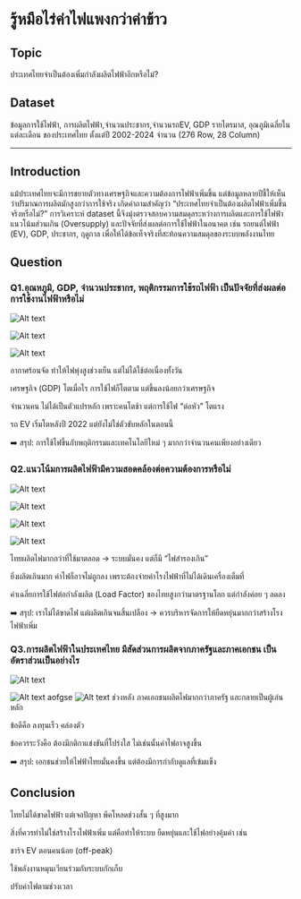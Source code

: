 # รู้หมือไร่ค่าไฟแพงกว่าค่าข้าว
## Topic
ประเทศไทยจำเป็นต้องเพิ่มกำลังผลิตไฟฟ้าอีกหรือไม่?  

## Dataset
ข้อมูลการใช้ไฟฟ้า, การผลิตไฟฟ้า,จำนวนประชากร,จำนวนรถEV, GDP รายไตรมาส, อุณภูมิเฉลี่ยในแต่ละเดือน ของประเทศไทย ตั้งแต่ปี 2002-2024 จำนวน (276 Row, 28 Column)

---

## Introduction
แม้ประเทศไทยจะมีการขยายตัวทางเศรษฐกิจและความต้องการไฟฟ้าเพิ่มขึ้น 
แต่ข้อมูลหลายปีชี้ให้เห็นว่าปริมาณการผลิตมักสูงกว่าการใช้จริง เกิดคำถามสำคัญว่า
“ประเทศไทยจำเป็นต้องผลิตไฟฟ้าเพิ่มขึ้นจริงหรือไม่?”
การวิเคราะห์ dataset นี้จึงมุ่งตรวจสอบความสมดุลระหว่างการผลิตและการใช้ไฟฟ้า แนวโน้มส่วนเกิน (Oversupply) และปัจจัยที่ส่งผลต่อการใช้ไฟฟ้าในอนาคต 
เช่น รถยนต์ไฟฟ้า (EV), GDP, ประชากร, ฤดูกาล เพื่อให้ได้ข้อเท็จจริงที่สะท้อนความสมดุลของระบบพลังงานไทย

## Question 
### Q1.อุณหภูมิ, GDP, จำนวนประชากร, พฤติกรรมการใช้รถไฟฟ้า เป็นปัจจัยที่ส่งผลต่อการใช้งานไฟฟ้าหรือไม่

![Alt text](images/1.png)

![Alt text](images/3.png)

![Alt text](images/4.png)

อากาศร้อนจัด ทำให้ไฟพุ่งสูงช่วงเย็น แต่ไม่ได้ใช้ต่อเนื่องทั้งวัน

เศรษฐกิจ (GDP) โตเมื่อไร การใช้ไฟก็โตตาม แต่ขึ้นลงน้อยกว่าเศรษฐกิจ

จำนวนคน ไม่ได้เป็นตัวแปรหลัก เพราะคนโตช้า แต่การใช้ไฟ “ต่อหัว” โตแรง

รถ EV เริ่มโตหลังปี 2022 แต่ยังไม่ใช่ตัวขับหลักในตอนนี้

➡️ สรุป: การใช้ไฟขึ้นกับพฤติกรรมและเทคโนโลยีใหม่ ๆ มากกว่าจำนวนคนเพียงอย่างเดียว

### Q2.แนวโน้มการผลิตไฟฟ้ามีความสอดคล้องต่อความต้องการหรือไม่

![Alt text](images/2.png)

![Alt text](images/6.png)

![Alt text](images/7.png)

![Alt text](images/5.png)

ไทยผลิตไฟมากกว่าที่ใช้มาตลอด → ระบบมั่นคง แต่ก็มี “ไฟสำรองเกิน”

ยิ่งผลิตเกินมาก ค่าไฟก็อาจไม่ถูกลง เพราะต้องจ่ายค่าโรงไฟฟ้าที่ไม่ได้เดินเครื่องเต็มที่

ค่าเฉลี่ยการใช้ไฟต่อกำลังผลิต (Load Factor) ของไทยสูงกว่ามาตรฐานโลก แต่กำลังค่อย ๆ ลดลง

➡️ สรุป: เราไม่ได้ขาดไฟ แต่ผลิตเกินจนสิ้นเปลือง → ควรบริหารจัดการให้ยืดหยุ่นมากกว่าสร้างโรงไฟฟ้าเพิ่ม
### Q3.การผลิตไฟฟ้าในประเทศไทย มีสัดส่วนการผลิตจากภาครัฐและภาคเอกชน เป็นอัตราส่วนเป็นอย่างไร

![Alt text](images/8.png)

![Alt text](images/9.png)
aofgse
![Alt text](images/10.png)
ช่วงหลัง ภาคเอกชนผลิตไฟมากกว่าภาครัฐ และกลายเป็นผู้เล่นหลัก

ข้อดีคือ ลงทุนเร็ว คล่องตัว

ข้อควรระวังคือ ต้องมีกติกาแข่งขันที่โปร่งใส ไม่เช่นนั้นค่าไฟอาจสูงขึ้น

➡️ สรุป: เอกชนช่วยให้ไฟฟ้าไทยมั่นคงขึ้น แต่ต้องมีการกำกับดูแลที่เข้มแข็ง

## Conclusion
ไทยไม่ได้ขาดไฟฟ้า แต่เจอปัญหา พีคโหลดช่วงสั้น ๆ ที่สูงมาก

สิ่งที่ควรทำไม่ใช่สร้างโรงไฟฟ้าเพิ่ม แต่คือทำให้ระบบ ยืดหยุ่นและใช้ไฟอย่างคุ้มค่า เช่น

ชาร์จ EV ตอนคนน้อย (off-peak)

ใช้พลังงานหมุนเวียนร่วมกับระบบกักเก็บ

ปรับค่าไฟตามช่วงเวลา
